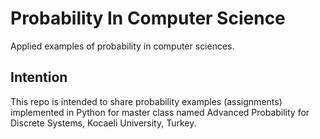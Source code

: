 # Probability In Computer Science
Applied examples of probability in computer sciences.

## Intention

This repo is intended to share probability examples (assignments) implemented in Python for master class named Advanced Probability for Discrete Systems, Kocaeli University, Turkey. 
